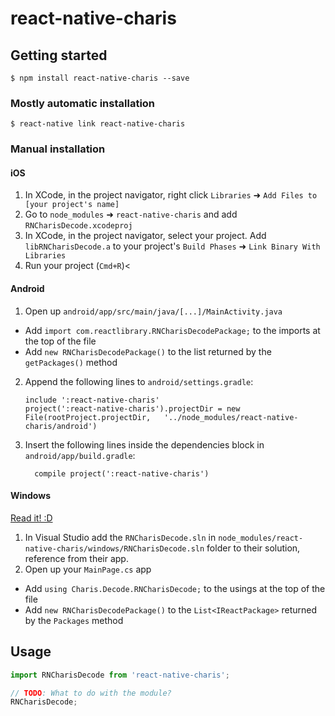 
# react-native-charis

## Getting started

`$ npm install react-native-charis --save`

### Mostly automatic installation

`$ react-native link react-native-charis`

### Manual installation


#### iOS

1. In XCode, in the project navigator, right click `Libraries` ➜ `Add Files to [your project's name]`
2. Go to `node_modules` ➜ `react-native-charis` and add `RNCharisDecode.xcodeproj`
3. In XCode, in the project navigator, select your project. Add `libRNCharisDecode.a` to your project's `Build Phases` ➜ `Link Binary With Libraries`
4. Run your project (`Cmd+R`)<

#### Android

1. Open up `android/app/src/main/java/[...]/MainActivity.java`
  - Add `import com.reactlibrary.RNCharisDecodePackage;` to the imports at the top of the file
  - Add `new RNCharisDecodePackage()` to the list returned by the `getPackages()` method
2. Append the following lines to `android/settings.gradle`:
  	```
  	include ':react-native-charis'
  	project(':react-native-charis').projectDir = new File(rootProject.projectDir, 	'../node_modules/react-native-charis/android')
  	```
3. Insert the following lines inside the dependencies block in `android/app/build.gradle`:
  	```
      compile project(':react-native-charis')
  	```

#### Windows
[Read it! :D](https://github.com/ReactWindows/react-native)

1. In Visual Studio add the `RNCharisDecode.sln` in `node_modules/react-native-charis/windows/RNCharisDecode.sln` folder to their solution, reference from their app.
2. Open up your `MainPage.cs` app
  - Add `using Charis.Decode.RNCharisDecode;` to the usings at the top of the file
  - Add `new RNCharisDecodePackage()` to the `List<IReactPackage>` returned by the `Packages` method


## Usage
```javascript
import RNCharisDecode from 'react-native-charis';

// TODO: What to do with the module?
RNCharisDecode;
```
  